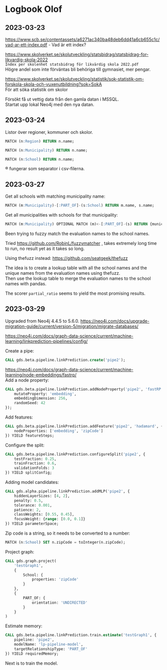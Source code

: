 # Logbook Olof

## 2023-03-23

https://www.scb.se/contentassets/a6271ac340ba48deb6dd41a6cb655c1c/vad-ar-ett-index.pdf - Vad är ett index?

https://www.skolverket.se/skolutveckling/statsbidrag/statsbidrag-for-likvardig-skola-2022  
`Index per skolenhet statsbidrag för likvärdig skola 2022.pdf`  
Högre andel som inte förväntas bli behöriga till gymnasiet, mer pengar.  

https://www.skolverket.se/skolutveckling/statistik/sok-statistik-om-forskola-skola-och-vuxenutbildning?sok=SokA  
För att söka statistik om skolor

Försökt få ut vettig data från den gamla datan i MSSQL.  
Startat upp lokal Neo4j med den nya datan.

## 2023-03-24

Listor över regioner, kommuner och skolor.
```sql
MATCH (n:Region) RETURN n.name;
```
```sql
MATCH (n:Municipality) RETURN n.name;
```
```sql
MATCH (n:School) RETURN n.name;
```

® fungerar som separator i csv-filerna.

## 2023-03-27

Get all schools with matching municipality name:
```sql
MATCH (m:Municipality)-[:PART_OF]-(s:School) RETURN m.name, s.name;
```

Get all municipalities with schools for that municipality:
```sql
MATCH (m:Municipality) OPTIONAL MATCH (m)<-[:PART_OF]-(s) RETURN {municipality: m.name, schools :collect(s.name)};
```

Been trying to fuzzy match the evaluation names to the school names.

Tried https://github.com/RobinL/fuzzymatcher , takes extremely long time to run, no result yet as it takes so long.

Using thefuzz instead:
https://github.com/seatgeek/thefuzz  

The idea is to create a lookup table with all the school names and the unique names from the evaluation names using thefuzz.  
Then use the lookup table to merge the evaluation names to the school names with pandas.

The scorer `partial_ratio` seems to yield the most promising results.

## 2023-03-29
Upgraded from Neo4j 4.4.5 to 5.6.0. https://neo4j.com/docs/upgrade-migration-guide/current/version-5/migration/migrate-databases/


https://neo4j.com/docs/graph-data-science/current/machine-learning/linkprediction-pipelines/config/

Create a pipe:
```sql
CALL gds.beta.pipeline.linkPrediction.create('pipe2');
```

https://neo4j.com/docs/graph-data-science/current/machine-learning/node-embeddings/fastrp/  
Add a node property:
```sql
CALL gds.beta.pipeline.linkPrediction.addNodeProperty('pipe2', 'fastRP', {
    mutateProperty: 'embedding',
    embeddingDimension: 256,
    randomSeed: 42
});
```

Add features:
```sql
CALL gds.beta.pipeline.linkPrediction.addFeature('pipe2', 'hadamard', {
    nodeProperties: ['embedding', 'zipCode']
}) YIELD featureSteps;
```

Configure the split:
```sql
CALL gds.beta.pipeline.linkPrediction.configureSplit('pipe2', {
    testFraction: 0.25,
    trainFraction: 0.6,
    validationFolds: 3
}) YIELD splitConfig;
```

Adding model candidates:
```sql
CALL gds.alpha.pipeline.linkPrediction.addMLP('pipe2', {
    hiddenLayerSizes: [4, 2],
    penalty: 0.5,
    tolerance: 0.001,
    patience: 2,
    classWeights: [0.55, 0.45],
    focusWeight: {range: [0.0, 0.1]}
}) YIELD parameterSpace;
```

Zip code is a string, so it needs to be converted to a number:
```sql
MATCH (n:School) SET n.zipCode = toInteger(n.zipCode);
```

Project graph:
```sql
CALL gds.graph.project(
    'testGraph1',
    {
        School: {
            properties: 'zipCode'
        }
    },
    {
        PART_OF: {
            orientation: 'UNDIRECTED'
        }
    }
)
```

Estimate memory:
```sql
CALL gds.beta.pipeline.linkPrediction.train.estimate('testGraph1', {
    pipeline: 'pipe2',
    modelName: 'lp-pipeline-model',
    targetRelationshipType: 'PART_OF'
}) YIELD requiredMemory;
```

Next is to train the model.
